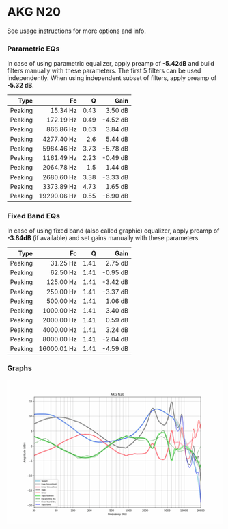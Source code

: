 # AKG N20
See [usage instructions](https://github.com/jaakkopasanen/AutoEq#usage) for more options and info.

### Parametric EQs
In case of using parametric equalizer, apply preamp of **-5.42dB** and build filters manually
with these parameters. The first 5 filters can be used independently.
When using independent subset of filters, apply preamp of **-5.32 dB**.

| Type    | Fc          |    Q | Gain     |
|--------:|------------:|-----:|---------:|
| Peaking | 15.34 Hz    | 0.43 | 3.50 dB  |
| Peaking | 172.19 Hz   | 0.49 | -4.52 dB |
| Peaking | 866.86 Hz   | 0.63 | 3.84 dB  |
| Peaking | 4277.40 Hz  | 2.6  | 5.44 dB  |
| Peaking | 5984.46 Hz  | 3.73 | -5.78 dB |
| Peaking | 1161.49 Hz  | 2.23 | -0.49 dB |
| Peaking | 2064.78 Hz  | 1.5  | 1.44 dB  |
| Peaking | 2680.60 Hz  | 3.38 | -3.33 dB |
| Peaking | 3373.89 Hz  | 4.73 | 1.65 dB  |
| Peaking | 19290.06 Hz | 0.55 | -6.90 dB |

### Fixed Band EQs
In case of using fixed band (also called graphic) equalizer, apply preamp of **-3.84dB**
(if available) and set gains manually with these parameters.

| Type    | Fc          |    Q | Gain     |
|--------:|------------:|-----:|---------:|
| Peaking | 31.25 Hz    | 1.41 | 2.75 dB  |
| Peaking | 62.50 Hz    | 1.41 | -0.95 dB |
| Peaking | 125.00 Hz   | 1.41 | -3.42 dB |
| Peaking | 250.00 Hz   | 1.41 | -3.37 dB |
| Peaking | 500.00 Hz   | 1.41 | 1.06 dB  |
| Peaking | 1000.00 Hz  | 1.41 | 3.40 dB  |
| Peaking | 2000.00 Hz  | 1.41 | 0.59 dB  |
| Peaking | 4000.00 Hz  | 1.41 | 3.24 dB  |
| Peaking | 8000.00 Hz  | 1.41 | -2.04 dB |
| Peaking | 16000.01 Hz | 1.41 | -4.59 dB |

### Graphs
![](./AKG%20N20.png)